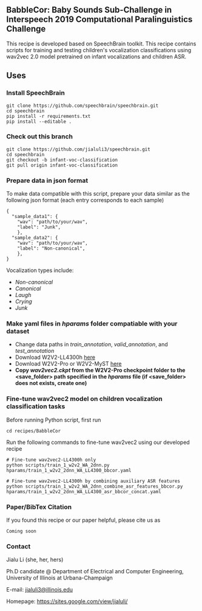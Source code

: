 ## BabbleCor: Baby Sounds Sub-Challenge in Interspeech 2019 Computational Paralinguistics Challenge 
This recipe is developed based on SpeechBrain toolkit. This recipe contains scripts for training and testing children's vocalization classifications using wav2vec 2.0 model pretrained on infant vocalizations and children ASR.

## Uses
### Install SpeechBrain
```
git clone https://github.com/speechbrain/speechbrain.git
cd speechbrain
pip install -r requirements.txt
pip install --editable .

```

### Check out this branch
```
git clone https://github.com/jialuli3/speechbrain.git
cd speechbrain
git checkout -b infant-voc-classification
git pull origin infant-voc-classification
```

### Prepare data in json format ###
To make data compatible with this script, prepare your data similar as the following json format (each entry corresponds to each sample)
```
{
  "sample_data1": { 
    "wav": "path/to/your/wav",
    "label": "Junk", 
    },
  "sample_data2": { 
    "wav": "path/to/your/wav",
    "label": "Non-canonical", 
    },
}
```
Vocalization types include:
  - *Non-canonical*
  - *Canonical*
  - *Laugh*
  - *Crying*
  - *Junk*

### Make yaml files in *hparams* folder compatiable with your dataset
- Change data paths in *train_annotation*, *valid_annotation*, and *test_annotation*
- Download W2V2-LL4300h [here](https://huggingface.co/lijialudew/wav2vec_LittleBeats_LENA/tree/main/LL_4300)
- Download W2V2-Pro or W2V2-MyST [here](https://huggingface.co/lijialudew/wav2vec_Providence/tree/main)
- **Copy *wav2vec2.ckpt* from the W2V2-Pro checkpoint folder to the <save_folder> path specified in the *hparams* file (if <save_folder> does not exists, create one)**

### Fine-tune wav2vec2 model on children vocalization classification tasks ###
Before running Python script, first run
```
cd recipes/BabbleCor
```

Run the following commands to fine-tune wav2vec2 using our developed recipe

```
# Fine-tune wav2vec2-LL4300h only
python scripts/train_1_w2v2_WA_2dnn.py hparams/train_1_w2v2_2dnn_WA_LL4300_bbcor.yaml

# Fine-tune wav2vec2-LL4300h by combining auxiliary ASR features 
python scripts/train_1_w2v2_WA_2dnn_combine_asr_features_bbcor.py hparams/train_1_w2v2_2dnn_WA_LL4300_asr_bbcor_concat.yaml
```

### Paper/BibTex Citation
If you found this recipe or our paper helpful, please cite us as

```
Coming soon
```

### Contact
Jialu Li (she, her, hers)

Ph.D candidate @ Department of Electrical and Computer Engineering, University of Illinois at Urbana-Champaign

E-mail: jialuli3@illinois.edu

Homepage: https://sites.google.com/view/jialuli/